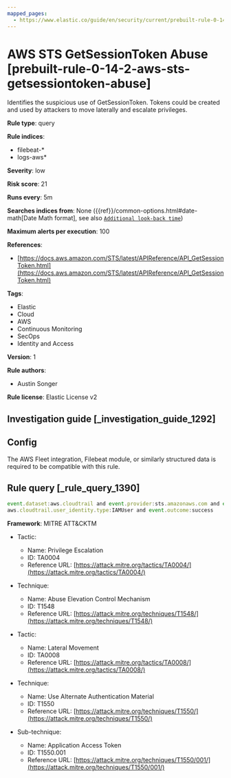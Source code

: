 ```yaml
---
mapped_pages:
  - https://www.elastic.co/guide/en/security/current/prebuilt-rule-0-14-2-aws-sts-getsessiontoken-abuse.html
---
```


# AWS STS GetSessionToken Abuse [prebuilt-rule-0-14-2-aws-sts-getsessiontoken-abuse]

Identifies the suspicious use of GetSessionToken. Tokens could be created and used by attackers to move laterally and escalate privileges.

**Rule type**: query

**Rule indices**:

* filebeat-*
* logs-aws*

**Severity**: low

**Risk score**: 21

**Runs every**: 5m

**Searches indices from**: None ({{ref}}/common-options.html#date-math[Date Math format], see also [`Additional look-back time`](docs-content://solutions/security/detect-and-alert/create-detection-rule.md#rule-schedule))

**Maximum alerts per execution**: 100

**References**:

* [https://docs.aws.amazon.com/STS/latest/APIReference/API_GetSessionToken.html](https://docs.aws.amazon.com/STS/latest/APIReference/API_GetSessionToken.html)

**Tags**:

* Elastic
* Cloud
* AWS
* Continuous Monitoring
* SecOps
* Identity and Access

**Version**: 1

**Rule authors**:

* Austin Songer

**Rule license**: Elastic License v2

## Investigation guide [_investigation_guide_1292]

## Config

The AWS Fleet integration, Filebeat module, or similarly structured data is required to be compatible with this rule.

## Rule query [_rule_query_1390]

```js
event.dataset:aws.cloudtrail and event.provider:sts.amazonaws.com and event.action:GetSessionToken and
aws.cloudtrail.user_identity.type:IAMUser and event.outcome:success
```

**Framework**: MITRE ATT&CKTM

* Tactic:

    * Name: Privilege Escalation
    * ID: TA0004
    * Reference URL: [https://attack.mitre.org/tactics/TA0004/](https://attack.mitre.org/tactics/TA0004/)

* Technique:

    * Name: Abuse Elevation Control Mechanism
    * ID: T1548
    * Reference URL: [https://attack.mitre.org/techniques/T1548/](https://attack.mitre.org/techniques/T1548/)

* Tactic:

    * Name: Lateral Movement
    * ID: TA0008
    * Reference URL: [https://attack.mitre.org/tactics/TA0008/](https://attack.mitre.org/tactics/TA0008/)

* Technique:

    * Name: Use Alternate Authentication Material
    * ID: T1550
    * Reference URL: [https://attack.mitre.org/techniques/T1550/](https://attack.mitre.org/techniques/T1550/)

* Sub-technique:

    * Name: Application Access Token
    * ID: T1550.001
    * Reference URL: [https://attack.mitre.org/techniques/T1550/001/](https://attack.mitre.org/techniques/T1550/001/)



